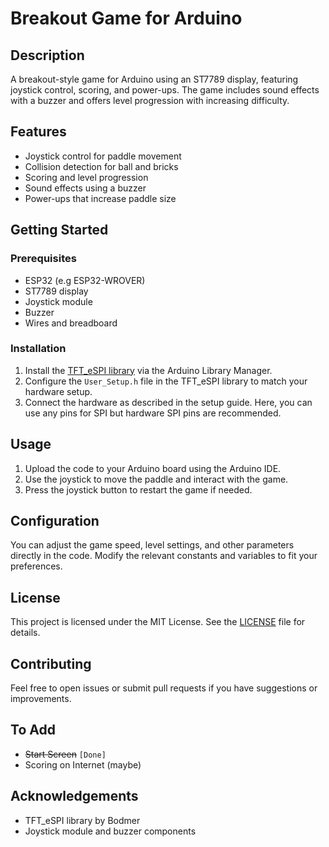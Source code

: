 # Breakout Game for Arduino

## Description
A breakout-style game for Arduino using an ST7789 display, featuring joystick control, scoring, and power-ups. The game includes sound effects with a buzzer and offers level progression with increasing difficulty.

## Features
- Joystick control for paddle movement
- Collision detection for ball and bricks
- Scoring and level progression
- Sound effects using a buzzer
- Power-ups that increase paddle size

## Getting Started

### Prerequisites
- ESP32 (e.g ESP32-WROVER)
- ST7789 display
- Joystick module
- Buzzer
- Wires and breadboard

### Installation
1. Install the [TFT_eSPI library](https://github.com/Bodmer/TFT_eSPI) via the Arduino Library Manager.
2. Configure the `User_Setup.h` file in the TFT_eSPI library to match your hardware setup.
3. Connect the hardware as described in the setup guide. Here, you can use any pins for SPI but hardware SPI pins are recommended.

## Usage
1. Upload the code to your Arduino board using the Arduino IDE.
2. Use the joystick to move the paddle and interact with the game.
3. Press the joystick button to restart the game if needed.

## Configuration
You can adjust the game speed, level settings, and other parameters directly in the code. Modify the relevant constants and variables to fit your preferences.

## License
This project is licensed under the MIT License. See the [LICENSE](LICENSE) file for details.

## Contributing
Feel free to open issues or submit pull requests if you have suggestions or improvements.

## To Add
- ~~Start Screen~~ `[Done]`
- Scoring on Internet (maybe)

## Acknowledgements
- TFT_eSPI library by Bodmer
- Joystick module and buzzer components

